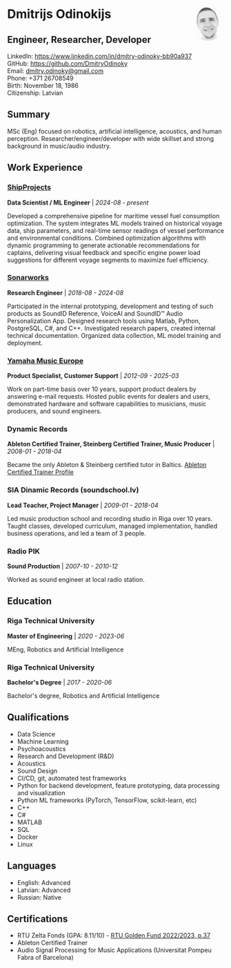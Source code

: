 # Dmitrijs Odinokijs <img src="myphoto.png" alt="Dmitrijs Odinokijs" width="75" style="border-radius: 50%; float: right;" />

## Engineer, Researcher, Developer

LinkedIn: https://www.linkedin.com/in/dmitry-odinoky-bb90a937  
GitHub: https://github.com/DmitryOdinoky  
Email: dmitry.odinoky@gmail.com  
Phone: +371 26708549  
Birth: November 18, 1986  
Citizenship: Latvian

## Summary

MSc (Eng) focused on robotics, artificial intelligence, acoustics, and human perception. Researcher/engineer/developer with wide skillset and strong background in music/audio industry.

## Work Experience

### [ShipProjects](https://shipprojects.net/)

**Data Scientist / ML Engineer** | *2024-08 - present*

Developed a comprehensive pipeline for maritime vessel fuel consumption optimization. The system integrates ML models trained on historical voyage data, ship parameters, and real-time sensor readings of vessel performance and environmental conditions. Combined optimization algorithms with dynamic programming to generate actionable recommendations for captains, delivering visual feedback and specific engine power load suggestions for different voyage segments to maximize fuel efficiency.

### [Sonarworks](https://www.sonarworks.com/)

**Research Engineer** | *2018-08 - 2024-08*

Participated in the internal prototyping, development and testing of such products as SoundID Reference, VoiceAI and SoundID™ Audio Personalization App. Designed research tools using Matlab, Python, PostgreSQL, C#, and C++. Investigated research papers, created internal technical documentation. Organized data collection, ML model training and deployment.

### [Yamaha Music Europe](https://europe.yamaha.com/)

**Product Specialist, Customer Support** | *2012-09 - 2025-03*

Work on part-time basis over 10 years, support product dealers by answering e-mail requests. Hosted public events for dealers and users, demonstrated hardware and software capabilities to musicians, music producers, and sound engineers.

### Dynamic Records

**Ableton Certified Trainer, Steinberg Certified Trainer, Music Producer** | *2008-01 - 2018-04*

Became the only Ableton & Steinberg certified tutor in Baltics. [Ableton Certified Trainer Profile](https://www.ableton.com/en/certified-training/dmitry-odinoky/)

### SIA Dinamic Records (soundschool.lv)

**Lead Teacher, Project Manager** | *2009-01 - 2018-04*

Led music production school and recording studio in Riga over 10 years. Taught classes, developed curriculum, managed implementation, handled business operations, and led a team of 3 people.

### Radio PIK

**Sound Production** | *2007-10 - 2010-12*

Worked as sound engineer at local radio station.

## Education

### Riga Technical University

**Master of Engineering** | *2020 - 2023-06*

MEng, Robotics and Artificial Intelligence

### Riga Technical University

**Bachelor's Degree** | *2017 - 2020-06*

Bachelor's degree, Robotics and Artificial Intelligence

## Qualifications

- Data Science
- Machine Learning
- Psychoacoustics
- Research and Development (R&D)
- Acoustics
- Sound Design
- CI/CD, git, automated test frameworks
- Python for backend development, feature prototyping, data processing and visualization
- Python ML frameworks (PyTorch, TensorFlow, scikit-learn, etc)
- C++
- C#
- MATLAB
- SQL
- Docker
- Linux

## Languages

- English: Advanced
- Latvian: Advanced
- Russian: Native

## Certifications

- RTU Zelta Fonds (GPA: 8.11/10) - [RTU Golden Fund 2022/2023, p.37](https://www.rtu.lv/writable/public_files/RTU_zelta_fonds_2022.2023.pdf)
- Ableton Certified Trainer
- Audio Signal Processing for Music Applications (Universitat Pompeu Fabra of Barcelona)